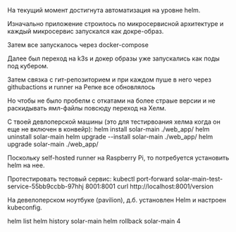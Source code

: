 На текущий момент достигнута автоматизация на уровне helm.

Изначально приложение строилось по микросервисной архитектуре и каждый микросервис запускался как докре-образ.

Затем все запускалось через docker-compose

Далее был переход на k3s и докер образы уже запускались как поды под кубером.

Затем связка с гит-репозиторием и при каждом пуше в него через githubactions и  runner на Репке все обновлялось

Но чтобы не было пробелм с откатами на более страые версии и не раскидывать ямл-файлы повсюду переход на Хелм.






С твоей девлоперской машины (это для тестирвоания хелма когда он еще не включен в конвейр):
    helm install solar-main ./web_app/
    helm uninstall solar-main
    helm upgrade --install solar-main ./web_app/
    helm upgrade solar-main ./web_app/
    
Поскольку self-hosted runner на Raspberry Pi, то потребуется установить helm на нее.            

Протестировать тестовый сервис:
    kubectl port-forward solar-main-test-service-55bb9ccbb-97hhj 8001:8001
    curl http://localhost:8001/version


На девелоперском ноутбуке (pavilion), д.б. установлен Helm и настроен kubeconfig.

helm list
helm history solar-main
helm rollback solar-main 4